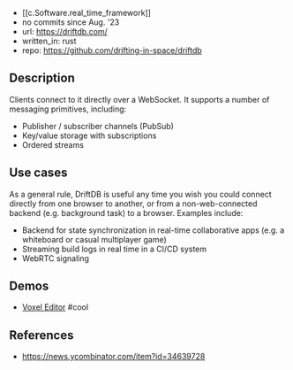 
- [[c.Software.real_time_framework]]
- no commits since Aug. '23
- url: https://driftdb.com/
- written_in: rust
- repo:  https://github.com/drifting-in-space/driftdb

## Description

Clients connect to it directly over a WebSocket. It supports a number of messaging primitives, including:

-   Publisher / subscriber channels (PubSub)
-   Key/value storage with subscriptions
-   Ordered streams

## Use cases

As a general rule, DriftDB is useful any time you wish you could connect directly from one browser to another, or from a non-web-connected backend (e.g. background task) to a browser. Examples include:

- Backend for state synchronization in real-time collaborative apps (e.g. a whiteboard or casual multiplayer game)
- Streaming build logs in real time in a CI/CD system
- WebRTC signaling

## Demos

- [Voxel Editor](https://demos.driftdb.com/voxel?_driftdb_room=NsCCT2QyUhIRAL6w9yeTDeae) #cool

## References

- https://news.ycombinator.com/item?id=34639728